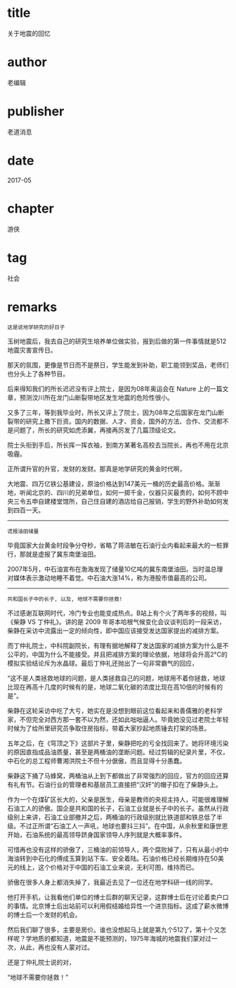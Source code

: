 # title
关于地震的回忆

# author
老编辑

# publisher
老道消息

# date
2017-05

# chapter
游侠

# tag
社会

# remarks
`这是说地学研究的好日子`

玉树地震后，我去自己的研究生培养单位做实验，报到后做的第一件事情就是512地震灾害宣传日。

那天的氛围，更像是节日而不是祭日，学生能发到补助，职工能领到奖品，老师们也分头上了各种节目。

后来得知我们的所长迟迟没有评上院士，是因为08年奥运会在 Nature 上的一篇文章，预测汶川所在龙门山断裂带地区发生地震的危险性很小。

又多了三年，等到我毕业时，所长又评上了院士，因为08年之后国家在龙门山断裂带的研究上撒下巨资。国内的数据、人才、资金，国外的方法、合作、交流都不是问题了，所长的研究如虎添翼，再接再厉发了几篇顶级论文。

院士头衔到手后，所长挥一挥衣袖，到南方某著名高校去当院长，再也不用在北京吸霾。

正所谓升官的升官，发财的发财。那真是地学研究的黄金时代啊，

大地震、四万亿铁公基建设，原油价格达到147美元一桶的历史最高价格。渐渐地，听闻北京的、四川的兄弟单位，如何一掷千金，仪器只买最贵的，如何不顾中央三令五申自建楼堂馆所，自己住自建的酒店给自己报销，学生的野外补助如何发到四百一天。

---

`谎报油田储量`

毕竟国家大台黄金时段争分夺秒，省略了蒋洁敏在石油行业内看起来最大的一桩罪行，那就是虚报了冀东南堡油田。

2007年5月，中石油宣布在渤海发现了储量10亿吨的冀东南堡油田。当时温总理对媒体表示激动地睡不着觉。中石油大涨14%，称为港股市值最高的公司。

---

`共和国长子中的长子, 以及, 地球不需要你拯救!`

不过感谢互联网时代，冷门专业也能变成热点。B站上有个火了两年多的视频，叫《柴静 VS 丁仲礼》。讲的是 2009 年哥本哈根气候变化会议谈判后的一段采访，柴静在采访中流露出一定的倾向性，即中国应该接受发达国家提出的减排方案。

而丁仲礼院士，中科院副院长，有理有据地解释了发达国家的减排方案为什么是不公平的，中国为什么不能接受。并且把减排方案的理论依据，地球将会升高2°C的模拟实验结论斥为水晶球。最后丁仲礼还抛出了一句非常霸气的回应，

“这不是人类拯救地球的问题，是人类拯救自己的问题，地球用不着你拯救，地球比现在再高十几度的时候有的是，地球二氧化碳的浓度比现在高10倍的时候有的是”。

柴静在这轮采访中吃了大亏，她实在是没想到眼前这位看起来和善儒雅的老科学家，不但完全对西方那一套不以为然，还如此咄咄逼人。毕竟她没见过老院士年轻时候为了给所里研究员争取住房指标，带着大家抄起地质锤去打架的场景。

五年之后，在《穹顶之下》这部片子里，柴静把吃的亏全找回来了。她将环境污染的原因直指成品油质量，甚至是两桶油的垄断问题。经过剪辑的纪录片里，不仅，中石化的总工程师曹湘洪院士不但十分倨傲，而且显得十分愚蠢。

柴静这下捅了马蜂窝，两桶油从上到下都做出了非常强烈的回应，官方的回应还算有礼有节。石油行业的管理者和基层员工直接把“汉奸”的帽子扣在了柴静头上。

作为一个在煤矿区长大的，父亲是医生，母亲是教师的央视主持人，可能很难理解石油工人的骄傲。国企是共和国的长子，石油工业就是长子中的长子。虽然从行政级别上来讲，石油工业部撤并之后，两桶油的行政级别就比铁道部和铁总低了半级。不过正所谓“石油工人一声吼，地球也要抖三抖”。在中国，从余秋里和康世恩开始，石油系统的最高领导跻身国家领导人序列就是大概率事件。

可惜再也没有这样的骄傲了，三桶油的前领导人，两个腐败掉了，只有从最小的中海油转到中石化的傅成玉算到站下车、安全着陆。石油价格已经长期维持在50美元的线上，这个价格对于中国的石油工业来说，无利可图，维持而已。

骄傲在很多人身上都消失掉了，我最近去见了一位还在地学科研一线的同学。

他打开手机，让我看他们单位的博士后群的聊天记录，这群博士后在讨论着卖户口的事情。北京博士后出站前可以利用假结婚给异性一个进京指标。这成了薪水微博的博士后一个发财的机会。

然后我们聊了很多，主要是房价。谁也没想起马上就是第九个512了，第十个又怎样呢？学地质的都知道，地震是不能预测的，1975年海城的地震我们蒙对过一次，从此，再也没有人蒙对过。

还是丁仲礼院士说的对，

“地球不需要你拯救！”
